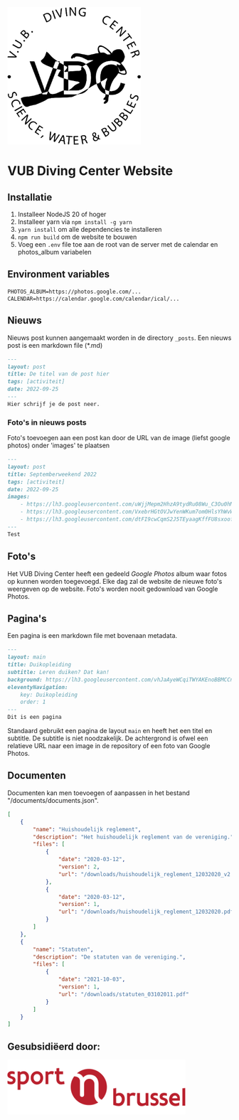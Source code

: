 <a href="https://www.vubdivingcenter.be" target="_blank" style="margin-left: auto; margin-right: auto;">
    <img src="website/images/logo.svg" alt="vdc logo" style="width: 300px;">
</a>
<h1>VUB Diving Center Website</h1>

## Installatie
1. Installeer NodeJS 20 of hoger
2. Installeer yarn via `npm install -g yarn`
3. `yarn install` om alle dependencies te installeren
4. `npm run build` om de website te bouwen
5. Voeg een `.env` file toe aan de root van de server met de calendar en photos_album variabelen

## Environment variables
```text
PHOTOS_ALBUM=https://photos.google.com/...
CALENDAR=https://calendar.google.com/calendar/ical/...
```

## Nieuws
Nieuws post kunnen aangemaakt worden in de directory `_posts`. 
Een nieuws post is een markdown file (*.md)
```md
---
layout: post
title: De titel van de post hier
tags: [activiteit]
date: 2022-09-25
---
Hier schrijf je de post neer.
```

### Foto's in nieuws posts
Foto's toevoegen aan een post kan door de URL van de image (liefst google photos)
onder 'images' te plaatsen

```md
---
layout: post
title: Septemberweekend 2022
tags: [activiteit]
date: 2022-09-25
images:
    - https://lh3.googleusercontent.com/uWjjMepm2HhzA9tydRu08Wu_C3Ou0hM7Wfx8BPDDMDLN1IR-3kXLuU_72nF-70gPjaQwhf9WfR7HoSVQqW16-LxGps7zoOFmFhcaWVyKbjAS52gNjkuQF64w-qQFwhyQh_exQB3QNg8
    - https://lh3.googleusercontent.com/VxebrHGtOVJwYenWKum7om0HlsYhWvWVQb4vNcf1XKL74W6YCs5Ddcfz6E5KQCqPb53jKyPA9G944n6LhS5aWinrcc7Q0LmK0qtxi5W5yrzGMUHOsK0d99xsNx7NG2sNrOoAXE5G7-I
    - https://lh3.googleusercontent.com/dtFI9cwCqmS2J5TEyaagKffFU8sxoofTDuYAUv-ccaM0V-QsRklbvfOLE0PpRePOiijFGQ8rdyvZzv7evL8j0Awqc0lkXKmj0fdTiNJSshxN9FvUCM4vdoU3indRdeRy7qhQrRzaDn0
---
Test
```

## Foto's
Het VUB Diving Center heeft een gedeeld *Google Photos* album waar fotos op kunnen worden toegevoegd. Elke dag zal de website
de nieuwe foto's weergeven op de website. Foto's worden nooit gedownload van Google Photos.

## Pagina's
Een pagina is een markdown file met bovenaan metadata.
```md 
---
layout: main
title: Duikopleiding
subtitle: Leren duiken? Dat kan!
background: https://lh3.googleusercontent.com/vhJaAyeWCqiTWYAKEnoBBMCCnDQNNXQq_JKeR6dvAH6K4DpNd2uFkWGXPdbSTfnYOohQjD2swoqN7RhuAMe6b-mlwUhh22DBEpPB7kwHuqih2yMoEf9ptvqYGn5tjXI7CqESbsiKkyQ
eleventyNavigation:
    key: Duikopleiding
    order: 1
---
Dit is een pagina
```

Standaard gebruikt een pagina de layout `main` en heeft het een titel en subtitle. De subtitle is niet noodzakelijk.
De achtergrond is ofwel een relatieve URL naar een image in de repository of een foto van Google Photos.

## Documenten
Documenten kan men toevoegen of aanpassen in het bestand "/documents/documents.json".

```json
[
    {
        "name": "Huishoudelijk reglement",
        "description": "Het huishoudelijk reglement van de vereniging.",
        "files": [
            {
                "date": "2020-03-12",
                "version": 2,
                "url": "/downloads/huishoudelijk_reglement_12032020_v2.pdf"
            },
            {
                "date": "2020-03-12",
                "version": 1,
                "url": "/downloads/huishoudelijk_reglement_12032020.pdf"
            }
        ]
    },
    {
        "name": "Statuten",
        "description": "De statuten van de vereniging.",
        "files": [
            {
                "date": "2021-10-03",
                "version": 1,
                "url": "/downloads/statuten_03102011.pdf"
            }
        ]
    }
]
```

## Gesubsidiëerd door:
<a href="https://www.sportinbrussel.be/" target="_blank">
    <img src="website/images/misc/logo_sportinbrussel.svg" alt="vgc logo" style="width: 400px">
</a>